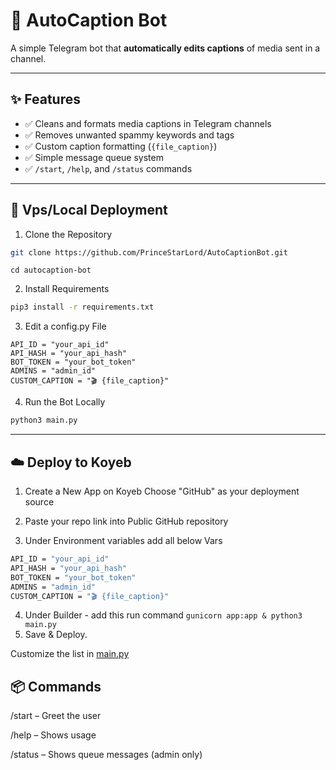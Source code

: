 # 🤖 AutoCaption Bot

A simple Telegram bot that **automatically edits captions** of media sent in a channel.

---

## ✨ Features

- ✅ Cleans and formats media captions in Telegram channels  
- ✅ Removes unwanted spammy keywords and tags  
- ✅ Custom caption formatting (`{file_caption}`)  
- ✅ Simple message queue system  
- ✅ `/start`, `/help`, and `/status` commands  

---

## 🚀 Vps/Local Deployment

1. Clone the Repository

```bash
git clone https://github.com/PrinceStarLord/AutoCaptionBot.git
```
```
cd autocaption-bot
```
2. Install Requirements
```bash
pip3 install -r requirements.txt
```
3. Edit a config.py File
```
API_ID = "your_api_id"
API_HASH = "your_api_hash"
BOT_TOKEN = "your_bot_token"
ADMINS = "admin_id"
CUSTOM_CAPTION = "🎬 {file_caption}"
```

4. Run the Bot Locally
```bash
python3 main.py
```
---
## ☁️ Deploy to Koyeb
1. Create a New App on Koyeb
Choose "GitHub" as your deployment source

2. Paste your repo link into Public GitHub repository
3. Under Environment variables add all below Vars
```bash
API_ID = "your_api_id"
API_HASH = "your_api_hash"
BOT_TOKEN = "your_bot_token"
ADMINS = "admin_id"
CUSTOM_CAPTION = "🎬 {file_caption}"
```
4. Under Builder - add this run command ```gunicorn app:app & python3 main.py```
5. Save & Deploy.

Customize the list in [main.py](https://github.com/PrinceStarLord/AutoCaptionBot/blob/945d33c938f712ecaff001f2ec0ed0c9581f6821/main.py#L11)

## 📦 Commands
/start – Greet the user

/help – Shows usage

/status – Shows queue messages (admin only)
